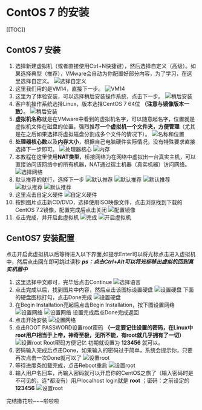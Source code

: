 # ContOS 7 的安装

[[TOC]]

## ContOS 7 安装

1. 选择新建虚拟机（或者直接使用Ctrl+N快捷键），然后选择自定义（高级）。如果选择典型（推荐），VMware会自动为你配置好部分内容，为了学习，在这里选择自定义。
![选择自定义](http://picgo.mr1207.cn/img/centos%20(1).png)
2. 这里我们用的是VM14，直接下一步。
![VM14](http://picgo.mr1207.cn/img/centos%20(2).png)
3. 这里为了体验安装，可以选择稍后安装操作系统，点击下一步。
![稍后安装](http://picgo.mr1207.cn/img/centos%20(3).png)
4. 客户机操作系统选择Linux，版本选择CentOS 7 64位 **（注意与镜像版本一致）**。
![稍后安装](http://picgo.mr1207.cn/img/centos%20(4).png)
5. **虚拟机名称**就是在VMware中看到的虚拟机名字，可以随意起名字，位置就是虚拟机文件在磁盘的位置，强烈推荐**一个虚拟机一个文件夹，方便管理**（尤其是在之后如果选择将虚拟磁盘分割成多个文件的情况下）。
![名称和位置](http://picgo.mr1207.cn/img/centos%20(5).png)
6. **处理器核心数**以及**内存大小**，根据自己电脑硬件实际情况，没有特殊要求直接选择下一步即可。
![处理器核心](http://picgo.mr1207.cn/img/centos%20(6).png)
![内存](http://picgo.mr1207.cn/img/centos%20(7).png)
7. 本教程在这里使用**NAT类型**，桥接网络为在网络中虚拟出一台真实主机，可以直接访问该网络中的所有机器，NAT通过宿主机器（真实机器）访问网络。
![选择网络](http://picgo.mr1207.cn/img/centos%20(8).png)
8. 默认推荐的就行，选择下一步
![默认推荐](http://picgo.mr1207.cn/img/centos%20(9).png)
![默认推荐](http://picgo.mr1207.cn/img/centos%20(10).png)
![默认推荐](http://picgo.mr1207.cn/img/centos%20(11).png)
![默认推荐](http://picgo.mr1207.cn/img/centos%20(12).png)
![默认推荐](http://picgo.mr1207.cn/img/centos%20(13).png)
9. 这里点击自定义硬件
![自定义硬件](http://picgo.mr1207.cn/img/centos%20(14).png)
10. 按照图片点击新CD/DVD，选择使用ISO映像文件，点击浏览找到下载的CentOS 7.2镜像，配置完成后点击关闭
![配置镜像](http://picgo.mr1207.cn/img/centos%20(15).png)
11. 点击完成，并开启此虚拟机
![完成](http://picgo.mr1207.cn/img/centos%20(16).png)
![开启虚拟机](http://picgo.mr1207.cn/img/centos%20(17).png)

## CentOS7 安装配置

点击开启此虚拟机以后等待进入以下界面,如提示Enter可以将光标点击进入虚拟机中，然后点击回车即可跳过读秒 ***ps：点击Ctrl+Alt可以将光标移出虚拟机回到真实机器中***

1. 这里选择中文即可，完毕后点击Continue
![选择语言](http://picgo.mr1207.cn/img/centos%20(18).png)
2. 点击完成以后，找到图片中内容，然后点击该图标设置硬盘
![设置硬盘](http://picgo.mr1207.cn/img/centos%20(19).png)
    下面的硬盘图标打勾，点击Done完成
    ![设置硬盘](http://picgo.mr1207.cn/img/centos%20(20).png)
3. 在Begin Installation亮起后点击Begin Installation，按下图设置网络
![设置网络](http://picgo.mr1207.cn/img/centos%20(21).png)
![设置网络](http://picgo.mr1207.cn/img/centos%20(22).png)
设置完成后点Done完成返回
4. 点击开始安装
![设置网络](http://picgo.mr1207.cn/img/centos%20(23).png)
5. 点击ROOT PASSWORD设置root密码 **（一定要记住设置的密码，在Linux中root用户相当于上帝，神奇至极，无所不能，有root就几乎拥有了一切）**
![设置root](http://picgo.mr1207.cn/img/centos%20(24).png)
    Root密码方便记忆 初期就设置为 **123456** 就可以。
6. 密码输入完成后点击Done，如果输入的密码过于简单，系统会提示你，只要再次点击一次Done就可以了
![设置root](http://picgo.mr1207.cn/img/centos%20(25).png)
7. 等待进度条加载完成，点击Reboot重启
![设置root](http://picgo.mr1207.cn/img/centos%20(27).png)
8. 输入用户名回车，再输入密码就可以开启你的CentOS之旅了（输入密码时是不可见的，连*都没有）用户localhost login就是 **root** ；密码：之前设定的 **123456**
![设置root](http://picgo.mr1207.cn/img/centos%20(28).png)

完结撒花啦~~~啦啦啦
